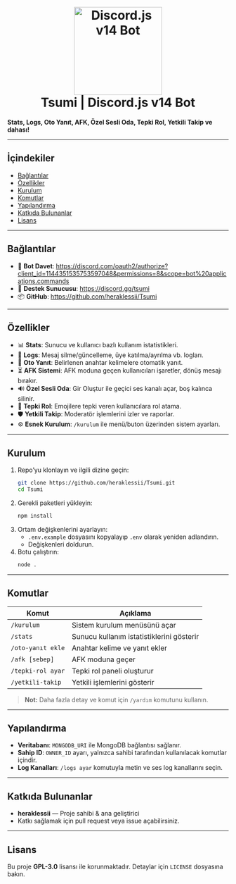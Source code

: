 <h1 align="center">
  <br>
  <a href="https://github.com/heraklessii"><img src="https://media.discordapp.net/attachments/1322565611896963123/1365112651088396330/tsumi.png?ex=680c1fba&is=680ace3a&hm=cfb5e33062cba68ff35a12ae7213bfd0b894d2be30744c0d91aceebebede4e96&=&format=webp&quality=lossless&width=872&height=872" height="200" alt="Discord.js v14 Bot"></a>
  <br>
   Tsumi | Discord.js v14 Bot
  <br>
</h1>

**Stats, Logs, Oto Yanıt, AFK, Özel Sesli Oda, Tepki Rol, Yetkili Takip ve dahası!**

---

## İçindekiler

- [Bağlantılar](#bağlantılar)  
- [Özellikler](#özellikler)  
- [Kurulum](#kurulum)  
- [Komutlar](#komutlar)  
- [Yapılandırma](#yapılandırma)  
- [Katkıda Bulunanlar](#katkıda-bulunanlar)  
- [Lisans](#lisans)  

---

## Bağlantılar

- 🤖 **Bot Davet**: https://discord.com/oauth2/authorize?client_id=1144351535753597048&permissions=8&scope=bot%20applications.commands  
- 🤝 **Destek Sunucusu**: https://discord.gg/tsumi  
- 📦 **GitHub**: https://github.com/heraklessii/Tsumi  

---

## Özellikler

- 📊 **Stats**: Sunucu ve kullanıcı bazlı kullanım istatistikleri.  
- 📝 **Logs**: Mesaj silme/güncelleme, üye katılma/ayrılma vb. logları.  
- 🤖 **Oto Yanıt**: Belirlenen anahtar kelimelere otomatik yanıt.  
- ⏳ **AFK Sistemi**: AFK moduna geçen kullanıcıları işaretler, dönüş mesajı bırakır.  
- 🔊 **Özel Sesli Oda**: Gir Oluştur ile geçici ses kanalı açar, boş kalınca silinir.  
- 🎫 **Tepki Rol**: Emojilere tepki veren kullanıcılara rol atama.  
- 🛡️ **Yetkili Takip**: Moderatör işlemlerini izler ve raporlar.  
- ⚙️ **Esnek Kurulum**: `/kurulum` ile menü/buton üzerinden sistem ayarları.  

---

## Kurulum

1. Repo’yu klonlayın ve ilgili dizine geçin:
   ```bash
   git clone https://github.com/heraklessii/Tsumi.git
   cd Tsumi
   ```
2. Gerekli paketleri yükleyin:
   ```bash
   npm install
   ```
3. Ortam değişkenlerini ayarlayın:
   - `.env.example` dosyasını kopyalayıp `.env` olarak yeniden adlandırın.  
   - Değişkenleri doldurun.
4. Botu çalıştırın:
   ```bash
   node .
   ```

---

## Komutlar

| Komut                 | Açıklama                                      |
| --------------------- | --------------------------------------------- |
| `/kurulum`            | Sistem kurulum menüsünü açar                  |
| `/stats`              | Sunucu kullanım istatistiklerini gösterir     |
| `/oto-yanıt ekle`     | Anahtar kelime ve yanıt ekler                 |
| `/afk [sebep]`        | AFK moduna geçer                              |
| `/tepki-rol ayar`     | Tepki rol paneli oluşturur                    |
| `/yetkili-takip`      | Yetkili işlemlerini gösterir                  |

> **Not:** Daha fazla detay ve komut için `/yardım` komutunu kullanın.

---

## Yapılandırma

- **Veritabanı**: `MONGODB_URI` ile MongoDB bağlantısı sağlanır.  
- **Sahip ID**: `OWNER_ID` ayarı, yalnızca sahibi tarafından kullanılacak komutlar içindir.  
- **Log Kanalları**: `/logs ayar` komutuyla metin ve ses log kanallarını seçin.  

---

## Katkıda Bulunanlar

- **heraklessii** — Proje sahibi & ana geliştirici  
- Katkı sağlamak için pull request veya issue açabilirsiniz.  

---

## Lisans

Bu proje **GPL-3.0** lisansı ile korunmaktadır. Detaylar için `LICENSE` dosyasına bakın.